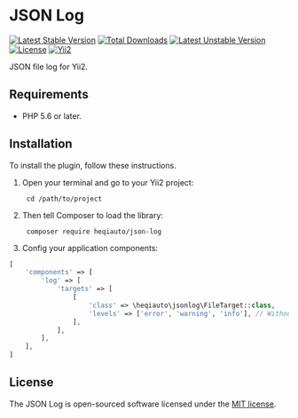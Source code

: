 JSON Log
========
[![Latest Stable Version](https://poser.pugx.org/heqiauto/json-log/v/stable.svg)](https://packagist.org/packages/heqiauto/json-log)
[![Total Downloads](https://poser.pugx.org/heqiauto/json-log/downloads.svg)](https://packagist.org/packages/heqiauto/json-log) 
[![Latest Unstable Version](https://poser.pugx.org/heqiauto/json-log/v/unstable.svg)](https://packagist.org/packages/heqiauto/json-log)
[![License](https://poser.pugx.org/heqiauto/json-log/license.svg)](https://packagist.org/packages/heqiauto/json-log)
[![Yii2](https://img.shields.io/badge/Powered_by-Yii_Framework-green.svg?style=flat)](https://www.yiiframework.com/)

JSON file log for Yii2.

Requirements
-------------
+ PHP 5.6 or later.

Installation
--------------

To install the plugin, follow these instructions.

1. Open your terminal and go to your Yii2 project:

        cd /path/to/project

2. Then tell Composer to load the library:

        composer require heqiauto/json-log

3. Config your application components:

```php
[
    'components' => [
        'log' => [
            'targets' => [
                [
                    'class' => \heqiauto\jsonlog\FileTarget::class,
                    'levels' => ['error', 'warning', 'info'], // Without TRACE and PROFILE on production environment
                ],
            ],
        ],
    ],
]
```

License
-------
The JSON Log is open-sourced software licensed under the [MIT license](http://opensource.org/licenses/MIT).
